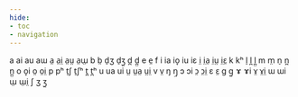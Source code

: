 ```yaml
---
hide:
- toc
- navigation
---
```

a
ai
au
aɯ
a̤
a̤i̤
a̤ṳ
a̤ɯ̤
b
b̤
d̠ʒ
d̠ʒ̤
d̪
d̪̤
e
e̤
f
i
ia
io̞
iu
iɛ
i̤
i̤a̤
i̤ṳ
i̤ɛ̤
k
kʰ
l̠
l̪
l̪̤
m
m̤
n̠
n̪
n̪̤
o
o̞i
o̤
o̤i̤
p
pʰ
t̠ʃ
t̠ʃʰ
t̪
t̪ʰ
u
ua
ui
ṳ
ṳa̤
ṳi̤
v
v̤
ŋ
ŋ̤
ɔ
ɔi
ɔ̤
ɔ̤i̤
ɛ
ɛ̤
ɡ
ɡ̤
ɤ
ɤi
ɤ̤
ɤ̤i̤
ɯ
ɯi
ɯ̤
ɯ̤i̤
ʃ
ʒ
ʒ̤
